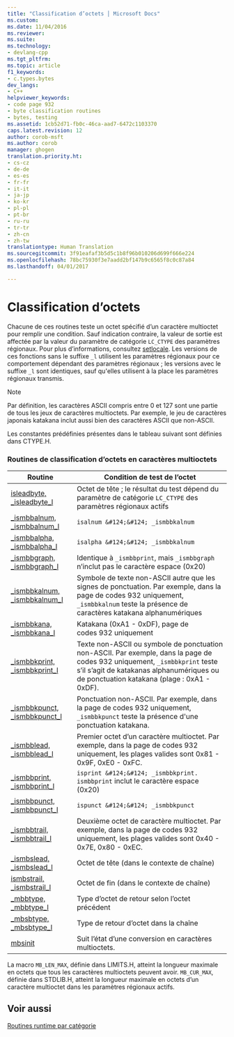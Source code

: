 ```yaml
---
title: "Classification d’octets │ Microsoft Docs"
ms.custom: 
ms.date: 11/04/2016
ms.reviewer: 
ms.suite: 
ms.technology:
- devlang-cpp
ms.tgt_pltfrm: 
ms.topic: article
f1_keywords:
- c.types.bytes
dev_langs:
- C++
helpviewer_keywords:
- code page 932
- byte classification routines
- bytes, testing
ms.assetid: 1cb52d71-fb0c-46ca-aad7-6472c1103370
caps.latest.revision: 12
author: corob-msft
ms.author: corob
manager: ghogen
translation.priority.ht:
- cs-cz
- de-de
- es-es
- fr-fr
- it-it
- ja-jp
- ko-kr
- pl-pl
- pt-br
- ru-ru
- tr-tr
- zh-cn
- zh-tw
translationtype: Human Translation
ms.sourcegitcommit: 3f91eafaf3b5d5c1b8f96b010206d699f666e224
ms.openlocfilehash: 78bc75930f3e7aadd2bf147b9c6565f8c0c87a84
ms.lasthandoff: 04/01/2017

---
```

# <a name="byte-classification"></a>Classification d’octets
Chacune de ces routines teste un octet spécifié d’un caractère multioctet pour remplir une condition. Sauf indication contraire, la valeur de sortie est affectée par la valeur du paramètre de catégorie `LC_CTYPE` des paramètres régionaux. Pour plus d’informations, consultez [setlocale](../c-runtime-library/reference/setlocale-wsetlocale.md). Les versions de ces fonctions sans le suffixe `_l` utilisent les paramètres régionaux pour ce comportement dépendant des paramètres régionaux ; les versions avec le suffixe `_l` sont identiques, sauf qu'elles utilisent à la place les paramètres régionaux transmis.  
  
> [!NOTE]
>  Par définition, les caractères ASCII compris entre 0 et 127 sont une partie de tous les jeux de caractères multioctets. Par exemple, le jeu de caractères japonais katakana inclut aussi bien des caractères ASCII que non-ASCII.  
  
 Les constantes prédéfinies présentes dans le tableau suivant sont définies dans CTYPE.H.  
  
### <a name="multibyte-character-byte-classification-routines"></a>Routines de classification d’octets en caractères multioctets  
  
|Routine|Condition de test de l’octet|  
|-------------|-------------------------|  
|[isleadbyte, _isleadbyte_l](../c-runtime-library/reference/isleadbyte-isleadbyte-l.md)|Octet de tête ; le résultat du test dépend du paramètre de catégorie `LC_CTYPE` des paramètres régionaux actifs|  
|[_ismbbalnum, _ismbbalnum_l](../c-runtime-library/reference/ismbbalnum-ismbbalnum-l.md)|`isalnum &#124;&#124; _ismbbkalnum`|  
|[_ismbbalpha, _ismbbalpha_l](../c-runtime-library/reference/ismbbalpha-ismbbalpha-l.md)|`isalpha &#124;&#124; _ismbbkalnum`|  
|[_ismbbgraph, _ismbbgraph_l](../c-runtime-library/reference/ismbbgraph-ismbbgraph-l.md)|Identique à `_ismbbprint`, mais `_ismbbgraph` n’inclut pas le caractère espace (0x20)|  
|[_ismbbkalnum, _ismbbkalnum_l](../c-runtime-library/reference/ismbbkalnum-ismbbkalnum-l.md)|Symbole de texte non-ASCII autre que les signes de ponctuation. Par exemple, dans la page de codes 932 uniquement, `_ismbbkalnum` teste la présence de caractères katakana alphanumériques|  
|[_ismbbkana, _ismbbkana_l](../c-runtime-library/reference/ismbbkana-ismbbkana-l.md)|Katakana (0xA1 - 0xDF), page de codes 932 uniquement|  
|[_ismbbkprint, _ismbbkprint_l](../c-runtime-library/reference/ismbbkprint-ismbbkprint-l.md)|Texte non-ASCII ou symbole de ponctuation non-ASCII. Par exemple, dans la page de codes 932 uniquement, `_ismbbkprint` teste s’il s’agit de katakanas alphanumériques ou de ponctuation katakana (plage : 0xA1 - 0xDF).|  
|[_ismbbkpunct, _ismbbkpunct_l](../c-runtime-library/reference/ismbbkpunct-ismbbkpunct-l.md)|Ponctuation non-ASCII. Par exemple, dans la page de codes 932 uniquement, `_ismbbkpunct` teste la présence d'une ponctuation katakana.|  
|[_ismbblead, _ismbblead_l](../c-runtime-library/reference/ismbblead-ismbblead-l.md)|Premier octet d’un caractère multioctet. Par exemple, dans la page de codes 932 uniquement, les plages valides sont 0x81 - 0x9F, 0xE0 - 0xFC.|  
|[_ismbbprint, _ismbbprint_l](../c-runtime-library/reference/ismbbprint-ismbbprint-l.md)|`isprint &#124;&#124; _ismbbkprint. ismbbprint` inclut le caractère espace (0x20)|  
|[_ismbbpunct, _ismbbpunct_l](../c-runtime-library/reference/ismbbpunct-ismbbpunct-l.md)|`ispunct &#124;&#124; _ismbbkpunct`|  
|[_ismbbtrail, _ismbbtrail_l](../c-runtime-library/reference/ismbbtrail-ismbbtrail-l.md)|Deuxième octet de caractère multioctet. Par exemple, dans la page de codes 932 uniquement, les plages valides sont 0x40 - 0x7E, 0x80 - 0xEC.|  
|[_ismbslead, _ismbslead_l](../c-runtime-library/reference/ismbslead-ismbstrail-ismbslead-l-ismbstrail-l.md)|Octet de tête (dans le contexte de chaîne)|  
|[ismbstrail, _ismbstrail_l](../c-runtime-library/reference/ismbslead-ismbstrail-ismbslead-l-ismbstrail-l.md)|Octet de fin (dans le contexte de chaîne)|  
|[_mbbtype, _mbbtype_l](../c-runtime-library/reference/mbbtype-mbbtype-l.md)|Type d’octet de retour selon l’octet précédent|  
|[_mbsbtype, _mbsbtype_l](../c-runtime-library/reference/mbsbtype-mbsbtype-l.md)|Type de retour d’octet dans la chaîne|  
|[mbsinit](../c-runtime-library/reference/mbsinit.md)|Suit l’état d’une conversion en caractères multioctets.|  
  
 La macro `MB_LEN_MAX`, définie dans LIMITS.H, atteint la longueur maximale en octets que tous les caractères multioctets peuvent avoir. `MB_CUR_MAX`, définie dans STDLIB.H, atteint la longueur maximale en octets d’un caractère multioctet dans les paramètres régionaux actifs.  
  
## <a name="see-also"></a>Voir aussi  
 [Routines runtime par catégorie](../c-runtime-library/run-time-routines-by-category.md)
